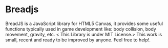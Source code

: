 # Breadjs
BreadJS is a JavaScript library for HTML5 Canvas, it provides some useful functions typically used in game development like: body collision, body movement, gravity, etc.
<
This Library is under MIT License.>
This work is small, recent and ready to be improved by anyone. Feel free to help!.

